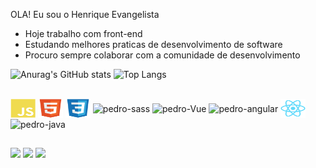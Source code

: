 OLA! Eu sou o Henrique Evangelista

-  Hoje trabalho com front-end
-  Estudando melhores praticas de desenvolvimento de software
-  Procuro sempre colaborar com a comunidade de desenvolvimento

![Anurag's GitHub stats](https://github-readme-stats.vercel.app/api?username=Henrique-Evangelista&show_icons=true&hide=noThings&theme=tokyonight)
![Top Langs](https://github-readme-stats.vercel.app/api/top-langs/?username=Henrique-Evangelista&hide_progress=false&hide=&theme=tokyonight&layout=compact)

<div style="display: inline_block"><br>
  <img align="center" alt="pedro-Js" height="30" width="40" src="https://raw.githubusercontent.com/devicons/devicon/master/icons/javascript/javascript-plain.svg">
  <img align="center" alt="pedro-HTML" height="30" width="40" src="https://raw.githubusercontent.com/devicons/devicon/master/icons/html5/html5-original.svg">
  <img align="center" alt="pedro-CSS" height="30" width="40" src="https://raw.githubusercontent.com/devicons/devicon/master/icons/css3/css3-original.svg">
  <img align="center" alt="pedro-sass" height="30" width="40" src="https://cdn.jsdelivr.net/gh/devicons/devicon/icons/sass/sass-original.svg">
  <img align="center" alt="pedro-Vue" height="30" width="40"  src="https://cdn.jsdelivr.net/gh/devicons/devicon/icons/vuejs/vuejs-original.svg">
  <img align="center" alt="pedro-angular" height="30" width="40" src="https://cdn.jsdelivr.net/gh/devicons/devicon/icons/angularjs/angularjs-original.svg" >
  <img align="center" alt="pedro-React" height="30" width="40" src="https://raw.githubusercontent.com/devicons/devicon/master/icons/react/react-original.svg">
  <img align="center" alt="pedro-java" height="30" width="40" src="https://cdn.jsdelivr.net/gh/devicons/devicon/icons/java/java-original-wordmark.svg">

</div>

##

<div> 
  <a href="https://instagram.com/_henriquedev" target="_blank"><img src="https://img.shields.io/badge/-Instagram-%23E4405F?style=for-the-badge&logo=instagram&logoColor=white" target="_blank"></a>
  <a href = "mailto:henriqueevangelistaoficial@gmail.com"><img src="https://img.shields.io/badge/-Gmail-%23333?style=for-the-badge&logo=gmail&logoColor=white" target="_blank"></a>
  <a href="https://www.linkedin.com/in/pedro-henrique-evangelista-2ba967280" target="_blank"><img src="https://img.shields.io/badge/-LinkedIn-%230077B5?style=for-the-badge&logo=linkedin&logoColor=white" target="_blank"></a> 
  
</div>




